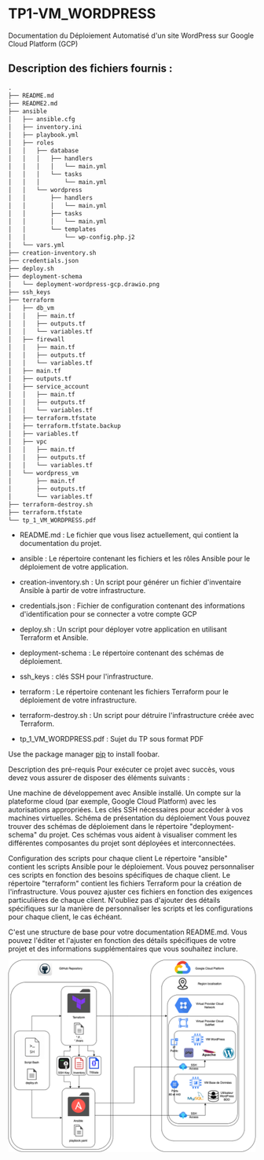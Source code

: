 # TP1-VM_WORDPRESS

Documentation du Déploiement Automatisé d'un site WordPress sur Google Cloud Platform (GCP)

## Description des fichiers fournis :

```
.
├── README.md
├── README2.md
├── ansible
│   ├── ansible.cfg
│   ├── inventory.ini
│   ├── playbook.yml
│   ├── roles
│   │   ├── database
│   │   │   ├── handlers
│   │   │   │   └── main.yml
│   │   │   └── tasks
│   │   │       └── main.yml
│   │   └── wordpress
│   │       ├── handlers
│   │       │   └── main.yml
│   │       ├── tasks
│   │       │   └── main.yml
│   │       └── templates
│   │           └── wp-config.php.j2
│   └── vars.yml
├── creation-inventory.sh
├── credentials.json
├── deploy.sh
├── deployment-schema
│   └── deployment-wordpress-gcp.drawio.png
├── ssh_keys
├── terraform
│   ├── db_vm
│   │   ├── main.tf
│   │   ├── outputs.tf
│   │   └── variables.tf
│   ├── firewall
│   │   ├── main.tf
│   │   ├── outputs.tf
│   │   └── variables.tf
│   ├── main.tf
│   ├── outputs.tf
│   ├── service_account
│   │   ├── main.tf
│   │   ├── outputs.tf
│   │   └── variables.tf
│   ├── terraform.tfstate
│   ├── terraform.tfstate.backup
│   ├── variables.tf
│   ├── vpc
│   │   ├── main.tf
│   │   ├── outputs.tf
│   │   └── variables.tf
│   └── wordpress_vm
│       ├── main.tf
│       ├── outputs.tf
│       └── variables.tf
├── terraform-destroy.sh
├── terraform.tfstate
└── tp_1_VM_WORDPRESS.pdf
```

* README.md : Le fichier que vous lisez actuellement, qui contient la documentation du projet.

* ansible : Le répertoire contenant les fichiers et les rôles Ansible pour le déploiement de votre application.

* creation-inventory.sh : Un script pour générer un fichier d'inventaire Ansible à partir de votre infrastructure.

* credentials.json : Fichier de configuration contenant des informations d'identification pour se connecter a votre compte GCP

* deploy.sh : Un script pour déployer votre application en utilisant Terraform et Ansible.

* deployment-schema : Le répertoire contenant des schémas de déploiement.

* ssh_keys : clés SSH pour l'infrastructure.

* terraform : Le répertoire contenant les fichiers Terraform pour le déploiement de votre infrastructure.

* terraform-destroy.sh : Un script pour détruire l'infrastructure créée avec Terraform.

* tp_1_VM_WORDPRESS.pdf : Sujet du TP sous format PDF



Use the package manager [pip](https://pip.pypa.io/en/stable/) to install foobar.

Description des pré-requis
Pour exécuter ce projet avec succès, vous devez vous assurer de disposer des éléments suivants :

Une machine de développement avec Ansible installé.
Un compte sur la plateforme cloud (par exemple, Google Cloud Platform) avec les autorisations appropriées.
Les clés SSH nécessaires pour accéder à vos machines virtuelles.
Schéma de présentation du déploiement
Vous pouvez trouver des schémas de déploiement dans le répertoire "deployment-schema" du projet. Ces schémas vous aident à visualiser comment les différentes composantes du projet sont déployées et interconnectées.

Configuration des scripts pour chaque client
Le répertoire "ansible" contient les scripts Ansible pour le déploiement. Vous pouvez personnaliser ces scripts en fonction des besoins spécifiques de chaque client.
Le répertoire "terraform" contient les fichiers Terraform pour la création de l'infrastructure. Vous pouvez ajuster ces fichiers en fonction des exigences particulières de chaque client.
N'oubliez pas d'ajouter des détails spécifiques sur la manière de personnaliser les scripts et les configurations pour chaque client, le cas échéant.

C'est une structure de base pour votre documentation README.md. Vous pouvez l'éditer et l'ajuster en fonction des détails spécifiques de votre projet et des informations supplémentaires que vous souhaitez inclure.

![Alt text](deployment-schema/deployment-wordpress-gcp.drawio.png)